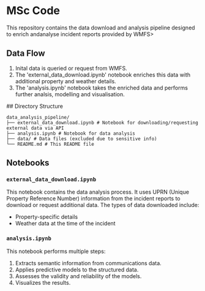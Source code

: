 # MSc Code 

This repository contains the data download and analysis pipeline designed to enrich andanalyse incident reports provided by WMFS> 

## Data Flow

1. Inital data is queried or request from WMFS.
2. The 'external_data_download.ipynb' notebook enriches this data with additional property and weather details. 
3. The 'analysis.ipynb' notebook takes the enriched data and performs further analsis, modelling and visualisation. 

## Directory Structure

```
data_analysis_pipeline/
├── external_data_download.ipynb # Notebook for downloading/requesting external data via API
├── analysis.ipynb # Notebook for data analysis
├── data/ # Data files (excluded due to sensitive info)
└── README.md # This README file
```



## Notebooks

### `external_data_download.ipynb`

This notebook contains the data analysis process. It uses UPRN (Unique Property Reference Number) information from the incident reports to download or request additional data. The types of data downloaded include:

- Property-specific details
- Weather data at the time of the incident

### `analysis.ipynb`

This notebook performs multiple steps:

1. Extracts semantic information from communications data.
2. Applies predictive models to the structured data.
3. Assesses the validity and reliability of the models.
4. Visualizes the results.

